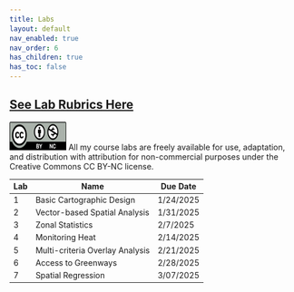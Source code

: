 ```yaml
---
title: Labs
layout: default
nav_enabled: true
nav_order: 6
has_children: true
has_toc: false
---
```

[**See Lab Rubrics Here**](https://docs.google.com/spreadsheets/d/1kFgNBKnNDcvr1A29ZMUfbtXw2RawQECWZ4HOinmRjA0/edit?usp=drive_link)
------------------------------------------------------------------------
<img src="images/Cc_by-nc_icon.svg.png" alt="CC BY-NC License" width="100" height="50">
All my course labs are freely available for use, adaptation, and distribution with attribution for non-commercial purposes under the Creative Commons CC BY-NC license. 

| Lab | Name | Due Date     |
|-----|------|--------------|
| 1   | Basic Cartographic Design     | 1/24/2025 |
| 2   | Vector-based Spatial Analysis    | 1/31/2025 |
| 3   | Zonal Statistics     | 2/7/2025  |
| 4   | Monitoring Heat    | 2/14/2025 |
| 5   | Multi-criteria Overlay Analysis    | 2/21/2025 |
| 6   | Access to Greenways    | 2/28/2025 |
| 7   | Spatial Regression    | 3/07/2025 |

